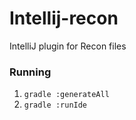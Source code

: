 # Intellij-recon
IntelliJ plugin for Recon files


### Running
1) `gradle :generateAll`
2) `gradle :runIde`